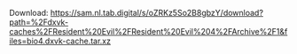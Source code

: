Download: https://sam.nl.tab.digital/s/oZRKz5So2B8gbzY/download?path=%2Fdxvk-caches%2FResident%20Evil%2FResident%20Evil%204%2FArchive%2F1&files=bio4.dxvk-cache.tar.xz
